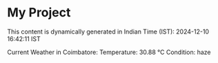 # My Project

This content is dynamically generated in Indian Time (IST): 2024-12-10 16:42:11 IST


Current Weather in Coimbatore:
Temperature: 30.88 °C
Condition: haze
